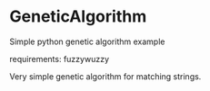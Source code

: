 # GeneticAlgorithm
Simple python genetic algorithm example

requirements: fuzzywuzzy

Very simple genetic algorithm for matching strings.
